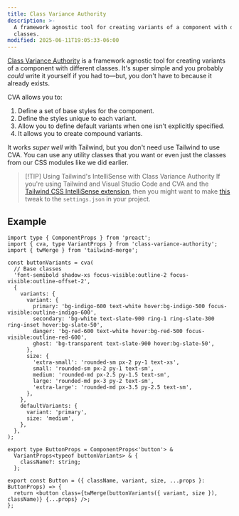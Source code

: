 ```yaml
---
title: Class Variance Authority
description: >-
  A framework agnostic tool for creating variants of a component with different
  classes.
modified: 2025-06-11T19:05:33-06:00
---
```


[Class Variance Authority](https://cva.style) is a framework agnostic tool for creating variants of a component with different classes. It's super simple and you probably _could_ write it yourself if you had to—but, you don't have to because it already exists.

CVA allows you to:

1. Define a set of base styles for the component.
2. Define the styles unique to each variant.
3. Allow you to define default variants when one isn't explicitly specified.
4. It allows you to create compound variants.

It works _super well_ with Tailwind, but you don't need use Tailwind to use CVA. You can use any utility classes that you want or even just the classes from our CSS modules like we did earlier.

> [!TIP] Using Tailwind's IntelliSense with Class Variance Authority
> If you're using Tailwind and Visual Studio Code and CVA and the [Tailwind CSS IntelliSense extension](https://marketplace.visualstudio.com/items?itemName=bradlc.vscode-tailwindcss), then you might want to make [this](https://cva.style/docs/getting-started/installation#tailwind-css) tweak to the `settings.json` in your project.

## Example

```tsx
import type { ComponentProps } from 'preact';
import { cva, type VariantProps } from 'class-variance-authority';
import { twMerge } from 'tailwind-merge';

const buttonVariants = cva(
  // Base classes
  'font-semibold shadow-xs focus-visible:outline-2 focus-visible:outline-offset-2',
  {
    variants: {
      variant: {
        primary: 'bg-indigo-600 text-white hover:bg-indigo-500 focus-visible:outline-indigo-600',
        secondary: 'bg-white text-slate-900 ring-1 ring-slate-300 ring-inset hover:bg-slate-50',
        danger: 'bg-red-600 text-white hover:bg-red-500 focus-visible:outline-red-600',
        ghost: 'bg-transparent text-slate-900 hover:bg-slate-50',
      },
      size: {
        'extra-small': 'rounded-sm px-2 py-1 text-xs',
        small: 'rounded-sm px-2 py-1 text-sm',
        medium: 'rounded-md px-2.5 py-1.5 text-sm',
        large: 'rounded-md px-3 py-2 text-sm',
        'extra-large': 'rounded-md px-3.5 py-2.5 text-sm',
      },
    },
    defaultVariants: {
      variant: 'primary',
      size: 'medium',
    },
  },
);

export type ButtonProps = ComponentProps<'button'> &
  VariantProps<typeof buttonVariants> & {
    className?: string;
  };

export const Button = ({ className, variant, size, ...props }: ButtonProps) => {
  return <button class={twMerge(buttonVariants({ variant, size }), className)} {...props} />;
};
```
